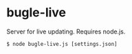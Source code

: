 bugle-live
==========

Server for live updating. Requires node.js.

    $ node bugle-live.js [settings.json]
